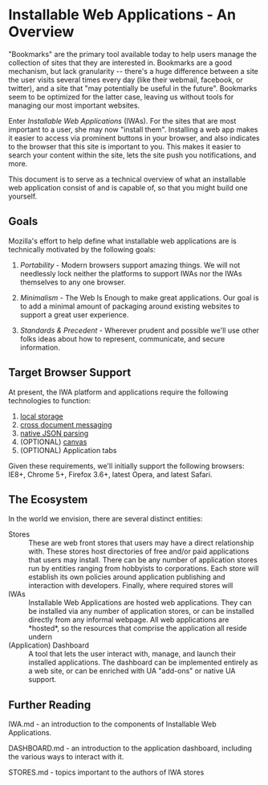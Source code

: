 # Installable Web Applications - An Overview

"Bookmarks" are the primary tool available today to help users manage
the collection of sites that they are interested in.  Bookmarks are a
good mechanism, but lack granularity -- there's a huge difference
between a site the user visits several times every day (like their
webmail, facebook, or twitter), and a site that "may potentially be
useful in the future".  Bookmarks seem to be optimized for the latter
case, leaving us without tools for managing our most important websites.

Enter *Installable Web Applications* (IWAs).  For the sites that are
most important to a user, she may now "install them".  Installing a
web app makes it easier to access via prominent buttons in your
browser, and also indicates to the browser that this site is important
to you.  This makes it easier to search your content within the site,
lets the site push you notifications, and more.

This document is to serve as a technical overview of what an
installable web application consist of and is capable of, so that you
might build one yourself.

## Goals

Mozilla's effort to help define what installable web applications are is
technically motivated by the following goals:

1. *Portability* - Modern browsers support amazing things.  We will
   not needlessly lock neither the platforms to support IWAs nor the
   IWAs themselves to any one browser.

2. *Minimalism* - The Web Is Enough to make great applications.  Our
   goal is to add a minimal amount of packaging around existing
   websites to support a great user experience.

3. *Standards & Precedent* - Wherever prudent and possible we'll use
   other folks ideas about how to represent, communicate, and secure
   information.

## Target Browser Support

At present, the IWA platform and applications require the following technologies to
function:

1. [local storage](http://dev.w3.org/html5/webstorage/)
2. [cross document messaging](http://dev.w3.org/html5/postmsg/#web-messaging)
3. [native JSON parsing](http://wiki.ecmascript.org/doku.php?id=es3.1:json_support)
4. (OPTIONAL) [canvas](http://www.w3.org/TR/html5/the-canvas-element.html)
5. (OPTIONAL) Application tabs

Given these requirements, we'll initially support the following browsers:
IE8+, Chrome 5+, Firefox 3.6+, latest Opera, and latest Safari.

## The Ecosystem

In the world we envision, there are several distinct entities:

<dl>
<dt>Stores</dt>
<dd> These are web front stores that users may have a direct relationship with.
These stores host directories of free and/or paid applications that users may
install.  There can be any number of application stores run by entities ranging
from hobbyists to corporations.  Each store will establish its own policies
around application publishing and interaction with developers.  Finally, where 
required stores will 

</dd>

<dt>IWAs</dt>
<dd> 
Installable Web Applications are hosted web applications.  They can be
installed via any number of application stores, or can be installed
directly from any informal webpage.  All web applications are
*hosted*, so the resources that comprise the application all reside undern
</dd>

<dt>(Application) Dashboard</dt>
<dd> A tool that lets the user interact with, manage, and launch their
installed applications.  The dashboard can be implemented entirely as
a web site, or can be enriched with UA "add-ons" or native UA support.
</dd>

## Further Reading

IWA.md - an introduction to the components of Installable Web Applications.

DASHBOARD.md - an introduction to the application dashboard, including the various
ways to interact with it.

STORES.md - topics important to the authors of IWA stores
